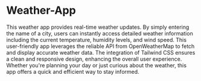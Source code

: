 # Weather-App

This weather app provides real-time weather updates. By simply entering the name of a city, users can instantly access detailed weather information including the current temperature, humidity levels, and wind speed. This user-friendly app leverages the reliable API from OpenWeatherMap to fetch and display accurate weather data. The integration of Tailwind CSS ensures a clean and responsive design, enhancing the overall user experience. Whether you're planning your day or just curious about the weather, this app offers a quick and efficient way to stay informed.

